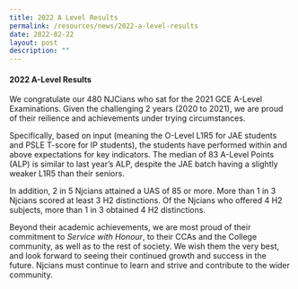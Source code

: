```yaml
---
title: 2022 A Level Results
permalink: /resources/news/2022-a-level-results
date: 2022-02-22
layout: post
description: ""
---
```

#### 2022 A-Level Results

We congratulate our 480 NJCians who sat for the 2021 GCE A-Level Examinations. Given the challenging 2 years (2020 to 2021), we are proud of their reilience and achievements under trying circumstances.

Specifically, based on input (meaning the O-Level L1R5 for JAE students and PSLE T-score for IP students), the students have performed within and above expectations for key indicators. The median of 83 A-Level Points (ALP) is similar to last year’s ALP, despite the JAE batch having a slightly weaker L1R5 than their seniors.

In addition, 2 in 5 Njcians attained a UAS of 85 or more. More than 1 in 3 Njcians scored at least 3 H2 distinctions. Of the Njcians who offered 4 H2 subjects, more than 1 in 3 obtained 4 H2 distinctions.

Beyond their academic achievements, we are most proud of their commitment to _Service with Honour_, to their CCAs and the College community, as well as to the rest of society. We wish them the very best, and look forward to seeing their continued growth and success in the future. Njcians must continue to learn and strive and contribute to the wider community.